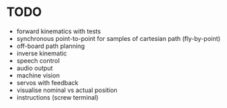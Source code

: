 # TODO

* forward kinematics with tests
* synchronous point-to-point for samples of cartesian path (fly-by-point)
* off-board path planning
* inverse kinematic
* speech control
* audio output
* machine vision
* servos with feedback
* visualise nominal vs actual position
* instructions (screw terminal)
